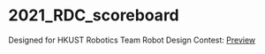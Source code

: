# 2021_RDC_scoreboard

Designed for HKUST Robotics Team Robot Design Contest:
[Preview](https://hkust-robotics-team.github.io/RDC2021/)

